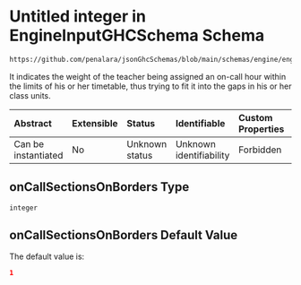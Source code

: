 # Untitled integer in EngineInputGHCSchema Schema

```txt
https://github.com/penalara/jsonGhcSchemas/blob/main/schemas/engine/engineSpecification.schema.json#/properties/optimizationWeights/properties/teachers/properties/onCallSectionsOnBorders
```

It indicates the weight of the teacher being assigned an on-call hour within the limits of his or her timetable, thus trying to fit it into the gaps in his or her class units.

| Abstract            | Extensible | Status         | Identifiable            | Custom Properties | Additional Properties | Access Restrictions | Defined In                                                                                               |
| :------------------ | :--------- | :------------- | :---------------------- | :---------------- | :-------------------- | :------------------ | :------------------------------------------------------------------------------------------------------- |
| Can be instantiated | No         | Unknown status | Unknown identifiability | Forbidden         | Allowed               | none                | [engineSpecification.schema.json\*](../../../out/engineSpecification.schema.json "open original schema") |

## onCallSectionsOnBorders Type

`integer`

## onCallSectionsOnBorders Default Value

The default value is:

```json
1
```

